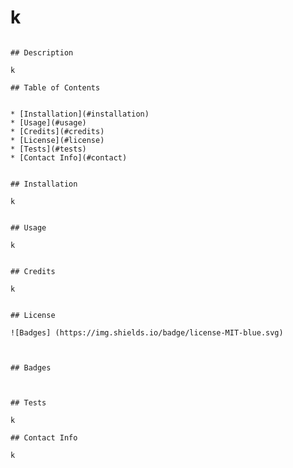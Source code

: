 # k
    
    ​
    ## Description 
    ​
    k
    ​
    ## Table of Contents
    
    
    * [Installation](#installation)
    * [Usage](#usage)
    * [Credits](#credits)
    * [License](#license)
    * [Tests](#tests)
    * [Contact Info](#contact)
    
    
    ## Installation
    
    k
    ​
    
    ## Usage 
    
    k
    ​
    ​
    ## Credits
    
    k
    ​
    ​
    ## License
    
    ![Badges] (https://img.shields.io/badge/license-MIT-blue.svg)
    ​
    
    ​
    ## Badges
    ​
   
    ​
    ## Tests
    
    k
    
    ## Contact Info
    
    k
    
    